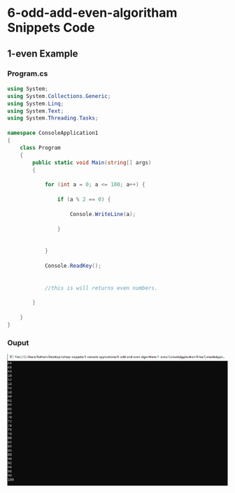 # 6-odd-add-even-algoritham Snippets Code

## 1-even Example

### Program.cs

```c#
using System;
using System.Collections.Generic;
using System.Linq;
using System.Text;
using System.Threading.Tasks;

namespace ConsoleApplication1
{
    class Program
    {
        public static void Main(string[] args)
        {

            for (int a = 0; a <= 100; a++) {

                if (a % 2 == 0) {

                    Console.WriteLine(a);

                }

                
            }

            Console.ReadKey();


            //this is will returns even numbers.
          
        }

    }
}

```

### Ouput

![even](media/even1.png)






      





